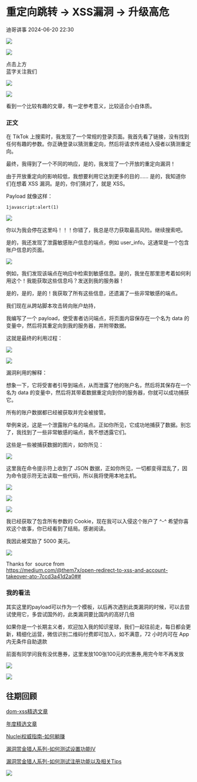#  重定向跳转 -> XSS漏洞 -> 升级高危   
 迪哥讲事   2024-06-20 22:30  
  
![](https://mmbiz.qpic.cn/mmbiz_gif/a7Ek898CZbLGNTlJVaurRxYxzbuf09SiaOmxvRWDPtcSWIpZmJ3rm1WOicZC0oibqibIYrHm5aeCDpKWu5ObobmWuw/640?wx_fmt=gif "")  
  
![](https://mmbiz.qpic.cn/mmbiz_gif/a7Ek898CZbLGNTlJVaurRxYxzbuf09SiaXGCGBsWK7UbhibcgOEr2ODPv7z2VM5txPhPxBDwo6Tice8n2I1GMp23A/640?wx_fmt=gif "")  
  
点击上方  
蓝字关注我们  
  
![](https://mmbiz.qpic.cn/mmbiz_gif/C3sn1R9OoIibBTbaGpEeezDSCNy3UGXgjMO4pUzJ5sCJylmHygQ3g339EMrnIUm40ZbflhibZiarHkwZXOxePOS1g/640?wx_fmt=gif "")  
  
  
![](https://mmbiz.qpic.cn/sz_mmbiz_gif/NxP1XuxYia8jTiakvaVl51hd4hH98tVsdAcN8Lt0jtib4QPxpkw1ibCNffLZb5Zh6SIfcntA7AZTYoLqnhRgPeeLVA/640?wx_fmt=gif "")  
  
  
看到一个比较有趣的文章，有一定参考意义，比较适合小白体质。  
### 正文   
  
在 TikTok 上搜索时，我发现了一个常规的登录页面。我首先看了链接，没有找到任何有趣的参数。你正确登录以猜测重定向，然后将请求传递给入侵者以猜测重定向。  
  
最终，我得到了一个不同的响应，是的，我发现了一个开放的重定向漏洞！  
  
由于开放重定向的影响较低，我想要利用它达到更多的目的…… 是的，我知道你们在想着 XSS 漏洞。是的，你们猜对了，就是 XSS。  
  
Payload 就像这样：  
```
1javascript:alert(1)
```  
  
![](https://mmbiz.qpic.cn/mmbiz_png/cxf9lzscpMogKV1gqHQt9YR1COMX5qWfQmwVficpLtib2jTLXu0ibgbkCmm4CibBd8C9W09RrgWiaamOyWicoIvrbA0w/640?wx_fmt=png&from=appmsg "")  
  
  
你以为我会停在这里吗！！！你错了，我总是尽力获取最高风险。继续搜索吧。  
  
是的，我还发现了泄露敏感账户信息的端点，例如 user_info。这通常是一个包含账户信息的页面。  
  
![](https://mmbiz.qpic.cn/mmbiz_png/cxf9lzscpMogKV1gqHQt9YR1COMX5qWfur9Y9HZ2tTVxab5T6qicrq8pTqNpgoJs0ZlngUL3KuiaibbIXcMhyNs0Q/640?wx_fmt=png&from=appmsg "")  
  
  
例如，我们发现该端点在响应中检索到敏感信息。是的，我坐在那里思考着如何利用这个！我能获取这些信息吗？发送到我的服务器！  
  
是的，是的，是的！我获取了所有这些信息，还遗漏了一些非常敏感的端点。  
  
我们现在从跨站脚本攻击转向账户劫持，  
  
我编写了一个 payload，使受害者访问端点，将页面内容保存在一个名为 data 的变量中，然后将其重定向到我的服务器，并附带数据。  
  
这就是最终的利用过程：  
  
![](https://mmbiz.qpic.cn/mmbiz_png/cxf9lzscpMogKV1gqHQt9YR1COMX5qWfLZqYua1LUjNBF0qdc61rU1RiaWichK2t1utNG7KwIvp2IPOwRKPibmc6A/640?wx_fmt=png&from=appmsg "")  
  
  
![](https://mmbiz.qpic.cn/mmbiz_png/cxf9lzscpMogKV1gqHQt9YR1COMX5qWfI7nGMTHmbUCKMT1PpJiaNibqGdshzIaiaYjo4593G97NI1mkO9x3RzczA/640?wx_fmt=png&from=appmsg "")  
  
  
漏洞利用的解释：  
  
想象一下，它将受害者引导到端点，从而泄露了他的账户名，然后将其保存在一个名为 data 的变量中，然后将其带着数据重定向到你的服务器，你就可以成功捕获它。  
  
所有的账户数据都已经被获取并完全被接管。  
  
举例来说，这是一个泄露账户名的端点。正如你所见，它成功地捕获了数据。别忘了，我找到了一些非常敏感的端点，我不想透露它们。  
  
这些是一些被捕获数据的图片，如你所见：  
  
![](https://mmbiz.qpic.cn/mmbiz_png/cxf9lzscpMogKV1gqHQt9YR1COMX5qWfk7McuHjDUs4lFXb39YOq9SibPdJv9QMHaVmsbSFagkTldGtIyicWsEcA/640?wx_fmt=png&from=appmsg "")  
  
  
这里我在命令提示符上收到了 JSON 数据，正如你所见，一切都变得混乱了，因为命令提示符无法读取一些代码，所以我将使用本地主机。  
  
![](https://mmbiz.qpic.cn/mmbiz_png/cxf9lzscpMogKV1gqHQt9YR1COMX5qWf3wCq6JycibtPhMmfQzveTDhfxibJLib2k21cgmSicI0UZQHKyySmrdZeog/640?wx_fmt=png&from=appmsg "")  
  
  
![](https://mmbiz.qpic.cn/mmbiz_png/cxf9lzscpMogKV1gqHQt9YR1COMX5qWf3wCq6JycibtPhMmfQzveTDhfxibJLib2k21cgmSicI0UZQHKyySmrdZeog/640?wx_fmt=png&from=appmsg "")  
  
  
![](https://mmbiz.qpic.cn/mmbiz_png/cxf9lzscpMogKV1gqHQt9YR1COMX5qWf3wCq6JycibtPhMmfQzveTDhfxibJLib2k21cgmSicI0UZQHKyySmrdZeog/640?wx_fmt=png&from=appmsg "")  
  
  
我已经获取了包含所有参数的 Cookie，现在我可以入侵这个账户了 ^-^ 希望你喜欢这个故事，你已经看到了结局。感谢阅读。  
  
我因此被奖励了 5000 美元。  
  
![](https://mmbiz.qpic.cn/mmbiz_jpg/cxf9lzscpMogKV1gqHQt9YR1COMX5qWfDLSTtzNPETQnTnWBibwT9l6unrZtjjOjZqHibVf9sLwNkxV4nyYkdIibg/640?wx_fmt=jpeg&from=appmsg "")  
  
  
Thanks for  source from  
https://medium.com/@them7x/open-redirect-to-xss-and-account-takeover-ato-7ccd3a41d2a0##    
### 我的看法   
  
其实这里的payload可以作为一个模板，以后再次遇到此类漏洞的时候，可以去尝试使用它，多尝试国外的，此类漏洞要比国内的高好几倍  
  
  
如果你是一个长期主义者，欢迎加入我的知识星球，我们一起往前走，每日都会更新，精细化运营，微信识别二维码付费即可加入，如不满意，72 小时内可在 App 内无条件自助退款  
  
前面有同学问我有没优惠券，这里发放100张100元的优惠券,用完今年不再发放  
  
![](https://mmbiz.qpic.cn/mmbiz_png/YmmVSe19Qj7N5nMaJbtnMPVw96ZcVbWfp6SGDicUaGZyrWOM67xP8Ot3ftyqOybMqbj1005WvMNbDJO0hOWkCaQ/640?wx_fmt=png&from=appmsg "")  
  
  
![](https://mmbiz.qpic.cn/mmbiz_png/YmmVSe19Qj5jYW8icFkojHqg2WTWTjAnvcuF7qGrj3JLz1VgSFDDMOx0DbKjsia5ibMpeISsibYJ0ib1d2glMk2hySA/640?wx_fmt=png&wxfrom=5&wx_lazy=1&wx_co=1 "")  
  
## 往期回顾  
  
  
[](http://mp.weixin.qq.com/s?__biz=MzIzMTIzNTM0MA==&mid=2247486912&idx=1&sn=8704ce12dedf32923c6af49f1b139470&chksm=e8a607a3dfd18eb5abc302a40da024dbd6ada779267e31c20a0fe7bbc75a5947f19ba43db9c7&scene=21#wechat_redirect)  
  
[dom-xss精选文章](http://mp.weixin.qq.com/s?__biz=MzIzMTIzNTM0MA==&mid=2247488819&idx=1&sn=5141f88f3e70b9c97e63a4b68689bf6e&chksm=e8a61f50dfd1964692f93412f122087ac160b743b4532ee0c1e42a83039de62825ebbd066a1e&scene=21#wechat_redirect)  
  
  
[年度精选文章](http://mp.weixin.qq.com/s?__biz=MzIzMTIzNTM0MA==&mid=2247487187&idx=1&sn=622438ee6492e4c639ebd8500384ab2f&chksm=e8a604b0dfd18da6c459b4705abd520cc2259a607dd9306915d845c1965224cc117207fc6236&scene=21#wechat_redirect)  
[](http://mp.weixin.qq.com/s?__biz=MzIzMTIzNTM0MA==&mid=2247487187&idx=1&sn=622438ee6492e4c639ebd8500384ab2f&chksm=e8a604b0dfd18da6c459b4705abd520cc2259a607dd9306915d845c1965224cc117207fc6236&scene=21#wechat_redirect)  
  
  
[Nuclei权威指南-如何躺赚](http://mp.weixin.qq.com/s?__biz=MzIzMTIzNTM0MA==&mid=2247487122&idx=1&sn=32459310408d126aa43240673b8b0846&chksm=e8a604f1dfd18de737769dd512ad4063a3da328117b8a98c4ca9bc5b48af4dcfa397c667f4e3&scene=21#wechat_redirect)  
  
  
[漏洞赏金猎人系列-如何测试设置功能IV](http://mp.weixin.qq.com/s?__biz=MzIzMTIzNTM0MA==&mid=2247486973&idx=1&sn=6ec419db11ff93d30aa2fbc04d8dbab6&chksm=e8a6079edfd18e88f6236e237837ee0d1101489d52f2abb28532162e2937ec4612f1be52a88f&scene=21#wechat_redirect)  
  
  
[漏洞赏金猎人系列-如何测试注册功能以及相关Tips](http://mp.weixin.qq.com/s?__biz=MzIzMTIzNTM0MA==&mid=2247486764&idx=1&sn=9f78d4c937675d76fb94de20effdeb78&chksm=e8a6074fdfd18e59126990bc3fcae300cdac492b374ad3962926092aa0074c3ee0945a31aa8a&scene=21#wechat_redirect)  
  
  
  
  
![](https://mmbiz.qpic.cn/sz_mmbiz_png/vYXyePRSia2eTvCutQchicZ0zH9icCt4WZBUMbpovbWZXotywib3BBCCoX6FaO2NHXFEf6Z06bYzScyKcZdJpIcZCA/640?wx_fmt=png "")  
  
